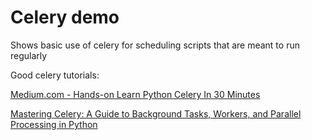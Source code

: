 # Celery demo

Shows basic use of celery for scheduling scripts that are meant to run regularly

Good celery tutorials:

[Medium.com - Hands-on Learn Python Celery In 30 Minutes](https://lip17.medium.com/hands-on-learn-python-celery-in-30-minutes-9544aabb70b1)

[Mastering Celery: A Guide to Background Tasks, Workers, and Parallel Processing in Python](https://khairi-brahmi.medium.com/mastering-celery-a-guide-to-background-tasks-workers-and-parallel-processing-in-python-eea575928c52)